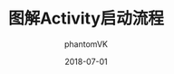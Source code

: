 ---
layout:     post
title:        "图解Activity启动流程"
date:       2018-07-01
author:   "phantomVK"
header-img: "img/bg/post_bg.jpg"
catalog:    true
tags:
    - Android源码系列
---